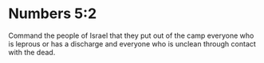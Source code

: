 # Numbers 5:2

Command the people of Israel that they put out of the camp everyone who is leprous or has a discharge and everyone who is unclean through contact with the dead.
